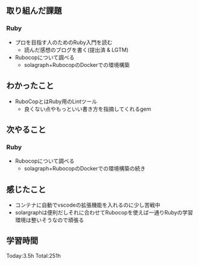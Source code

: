 ## 取り組んだ課題
### Ruby
- プロを目指す人のためのRuby入門を読む
  - 読んだ感想のブログを書く(提出済 & LGTM)
- Rubocopについて調べる
  - solagraph+RubocopのDockerでの環境構築
## わかったこと
- RuboCopとはRuby用のLintツール
	- 良くない点やもっといい書き方を指摘してくれるgem
## 次やること
### Ruby
- Rubocopについて調べる
  - solagraph+RubocopのDockerでの環境構築の続き
## 感じたこと
- コンテナに自動でvscodeの拡張機能を入れるのに少し苦戦中
- solargraphは便利だしそれに合わせてRubocopを使えば一通りRubyの学習環境は整いそうなので頑張る
## 学習時間
Today:3.5h Total:251h